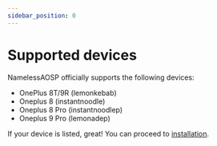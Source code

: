 ```yaml
---
sidebar_position: 0
---
```


# Supported devices

NamelessAOSP officially supports the following devices:

- OnePlus 8T/9R (lemonkebab)
- Oneplus 8 (instantnoodle)
- Oneplus 8 Pro (instantnoodlep)
- Oneplus 9 Pro (lemonadep)

If your device is listed, great! You can proceed to [installation](install/install.md).